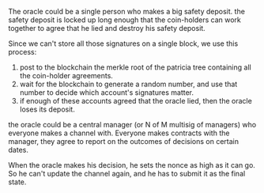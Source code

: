 The oracle could be a single person who makes a big safety deposit. the safety deposit is locked up long enough that the coin-holders can work together to agree that he lied and destroy his safety deposit.

Since we can't store all those signatures on a single block, we use this process:
1) post to the blockchain the merkle root of the patricia tree containing all the coin-holder agreements.
2) wait for the blockchain to generate a random number, and use that number to decide which account's signatures matter.
3) if enough of these accounts agreed that the oracle lied, then the oracle loses its deposit.




the oracle could be a central manager (or N of M multisig of managers) who everyone makes a channel with.
Everyone makes contracts with the manager, they agree to report on the outcomes of decisions on certain dates.

When the oracle makes his decision, he sets the nonce as high as it can go. So he can't update the channel again, and he has to submit it as the final state.